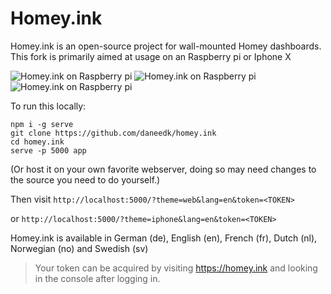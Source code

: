 # Homey.ink

Homey.ink is an open-source project for wall-mounted Homey dashboards.
This fork is primarily aimed at usage on an Raspberry pi or Iphone X

![Homey.ink on Raspberry pi](https://raw.githubusercontent.com/Homeycornelisse/homey.ink/master/assets/devices/Raspberry/Raspberry.png)
![Homey.ink on Raspberry pi](https://raw.githubusercontent.com/Homeycornelisse/homey.ink/master/assets/devices/Raspberry/iphonex.png)
![Homey.ink on Raspberry pi](https://raw.githubusercontent.com/Homeycornelisse/homey.ink/master/assets/devices/Raspberry/iphone.png)


To run this locally:

```
npm i -g serve
git clone https://github.com/daneedk/homey.ink
cd homey.ink
serve -p 5000 app
```

(Or host it on your own favorite webserver, doing so may need changes to the source you need to do yourself.)

Then visit `http://localhost:5000/?theme=web&lang=en&token=<TOKEN>`

or `http://localhost:5000/?theme=iphone&lang=en&token=<TOKEN>`

Homey.ink is available in German (de), English (en), French (fr), Dutch (nl), Norwegian (no) and Swedish (sv)

> Your token can be acquired by visiting https://homey.ink and looking in the console after logging in.
